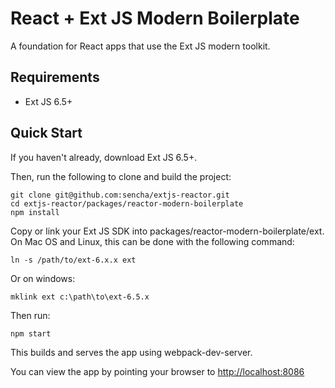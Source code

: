 # React + Ext JS Modern Boilerplate

A foundation for React apps that use the Ext JS modern toolkit.

## Requirements

* Ext JS 6.5+

## Quick Start

If you haven't already, download Ext JS 6.5+.

Then, run the following to clone and build the project:

    git clone git@github.com:sencha/extjs-reactor.git
    cd extjs-reactor/packages/reactor-modern-boilerplate
    npm install

Copy or link your Ext JS SDK into packages/reactor-modern-boilerplate/ext.  On Mac OS and Linux, this can be done with the following command:

```
ln -s /path/to/ext-6.x.x ext
```

Or on windows:

```
mklink ext c:\path\to\ext-6.5.x
```

Then run:

    npm start

This builds and serves the app using webpack-dev-server.

You can view the app by pointing your browser to [http://localhost:8086](http://localhost:8086)

